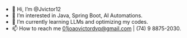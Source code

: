 - 👋 Hi, I’m @Jvictor12
- 👀 I’m interested in Java, Spring Boot, AI Automations.
- 🌱 I’m currently learning LLMs and optimizing my codes. 
- 📫 How to reach me 01joaovictordvp@gmail.com | (74) 9 8875-2030.

<!---
Jvictor12/Jvictor12 is a ✨ special ✨ repository because its `README.md` (this file) appears on your GitHub profile.
You can click the Preview link to take a look at your changes.
--->
